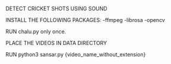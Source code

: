 DETECT CRICKET SHOTS USING SOUND

INSTALL THE FOLLOWING PACKAGES:
    -ffmpeg
    -librosa
    -opencv
    
RUN chalu.py only once.

PLACE THE VIDEOS IN DATA DIRECTORY

RUN python3 sansar.py {video_name_without_extension}
